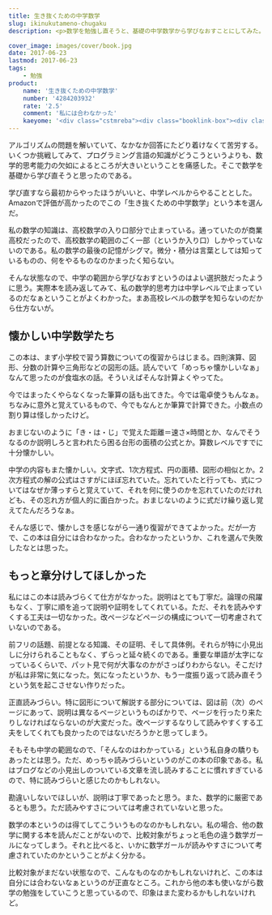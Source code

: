 ```yaml
---
title: 生き抜くための中学数学
slug: ikinukutameno-chugaku
description: <p>数学を勉強し直そうと、基礎の中学数学から学びなおすことにしてみた。Amazonで評価も高かったのでこの本を選んだのだが、私にはあまり合わなかった。説明は丁寧ではあるものの、読みやすさについてはあまり考慮されていないように思う。特に図形についての話で、ページを跨いで解説が行われているので、行ったり来たりが面倒くさかった。</p>

cover_image: images/cover/book.jpg
date: 2017-06-23
lastmod: 2017-06-23
tags: 
    - 勉強
product:
    name: '生き抜くための中学数学'
    number: '4284203932'
    rate: '2.5'
    comment: '私には合わなかった'
    kaeyome: '<div class="cstmreba"><div class="booklink-box"><div class="booklink-image"><a href="http://www.amazon.co.jp/exec/obidos/asin/4284203932/illusionspace-22/" target="_blank" ><img src="https://images-fe.ssl-images-amazon.com/images/I/51X-pWVsBOL._SL160_.jpg" style="border: none;" /></a></div><div class="booklink-info"><div class="booklink-name"><a href="http://www.amazon.co.jp/exec/obidos/asin/4284203932/illusionspace-22/" target="_blank" >生き抜くための中学数学: 中学数学の全範囲の基礎が完璧にわかる本</a><div class="booklink-powered-date">posted with <a href="http://yomereba.com" rel="nofollow" target="_blank">ヨメレバ</a></div></div><div class="booklink-detail">芳沢光雄 日本図書センター 2016-09-15    </div><div class="booklink-link2"><div class="shoplinkamazon"><a href="http://www.amazon.co.jp/exec/obidos/asin/4284203932/illusionspace-22/" target="_blank" >Amazon</a></div>                                    	  	  	  	</div></div><div class="booklink-footer"></div></div></div>'
---
```


<p>アルゴリズムの問題を解いていて、なかなか回答にたどり着けなくて苦労する。いくつか挑戦してみて、プログラミング言語の知識がどうこうというよりも、数学的思考能力の欠如によるところが大きいということを痛感した。そこで数学を基礎から学び直そうと思ったのである。</p>
<p>学び直すなら最初からやったほうがいいと、中学レベルからやることとした。Amazonで評価が高かったのでこの「生き抜くための中学数学」という本を選んだ。</p>
<p>私の数学の知識は、高校数学の入り口部分で止まっている。通っていたのが商業高校だったので、高校数学の範囲のごく一部（というか入り口）しかやっていないのである。私の数学の最後の記憶がシグマ。微分・積分は言葉としては知っているものの、何をやるものなのかまったく知らない。</p>
<p>そんな状態なので、中学の範囲から学びなおすというのはよい選択肢だったように思う。実際本を読み返してみて、私の数学的思考力は中学レベルで止まっているのだなぁということがよくわかった。まあ高校レベルの数学を知らないのだから仕方ないが。</p>
<h2>懐かしい中学数学たち</h2>
<p>この本は、まず小学校で習う算数についての復習からはじまる。四則演算、図形、分数の計算や三角形などの図形の話。読んでいて「めっちゃ懐かしいなぁ」なんて思ったのが食塩水の話。そういえばそんな計算よくやってた。</p>
<p>今ではまったくやらなくなった筆算の話も出てきた。今では電卓使うもんなぁ。ちなみに意外と覚えているもので、今でもなんとか筆算で計算できた。小数点の割り算は怪しかったけど。</p>
<p>おまじないのように「き・は・じ」で覚えた距離＝速さ×時間とか、なんでそうなるのか説明しろと言われたら困る台形の面積の公式とか。算数レベルですでに十分懐かしい。</p>
<p>中学の内容もまた懐かしい。文字式、1次方程式、円の面積、図形の相似とか。2次方程式の解の公式はさすがにほぼ忘れていた。忘れていたと行っても、式についてはなぜか薄っすらと覚えていて、それを何に使うのかを忘れていたのだけれども、その忘れ方が個人的に面白かった。おまじないのように式だけ繰り返し覚えてたんだろうなぁ。</p>
<p>そんな感じで、懐かしさを感じながら一通り復習ができてよかった。だが一方で、この本は自分には合わなかった。合わなかったというか、これを選んで失敗したなとは思った。</p>
<h2>もっと章分けしてほしかった</h2>
<p>私にはこの本は読みづらくて仕方がなかった。説明はとても丁寧だ。論理の飛躍もなく、丁寧に順を追って説明や証明をしてくれている。ただ、それを読みやすくする工夫は一切なかった。改ページなどページの構成について一切考慮されていないのである。</p>
<p>前フリの話題、前提となる知識、その証明、そして具体例。それらが特に小見出しに分けられることもなく、ずらっと延々続くのである。重要な単語が太字になっているくらいで、パット見で何が大事なのかがさっぱりわからない。そこだけが私は非常に気になった。気になったというか、もう一度振り返って読み直そうという気を起こさせない作りだった。</p>
<p>正直読みづらい。特に図形について解説する部分については、図は前（次）のページにあって、説明は異なるページというものばかりで、ページを行ったり来たりしなければならないのが大変だった。改ページするなりして読みやすくする工夫をしてくれても良かったのではないだろうかと思ってしまう。</p>
<p>そもそも中学の範囲なので、「そんなのはわかっている」という私自身の驕りもあったとは思う。ただ、めっちゃ読みづらいというのがこの本の印象である。私はブログなどの小見出しのついている文章を流し読みすることに慣れすぎているので、特に読みづらいと感じたのかもしれない。</p>
<p>勘違いしないでほしいが、説明は丁寧であったと思う。また、数学的に厳密であるとも思う。ただ読みやすさについては考慮されていないと思った。</p>
<p>数学の本というのは得てしてこういうものなのかもしれない。私の場合、他の数学に関する本を読んだことがないので、比較対象がちょっと毛色の違う数学ガールになってしまう。それと比べると、いかに数学ガールが読みやすさについて考慮されていたのかということがよく分かる。</p>
<p>比較対象がまだない状態なので、こんなものなのかもしれないけれど、この本は自分には合わないなぁというのが正直なところ。これから他の本も使いながら数学の勉強をしていこうと思っているので、印象はまた変わるかもしれないけれど。</p>

  